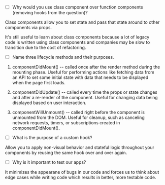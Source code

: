 - [ ] Why would you use class component over function components (removing hooks from the question)?

Class components allow you to set state and pass that state around to other components via props.

It's still useful to learn about class components because a lot of legacy code is written using class components and companies may be slow to transition due to the cost of refactoring.

- [ ] Name three lifecycle methods and their purposes.

1. componentDidMount() -- called once after the render method during the mounting phase. Useful for performing actions like fetching data from an API to set some initial state with data that needs to be displayed when the page first loads.

2. componentDidUpdate() -- called every time the props or state changes and after a re-render of the component. Useful for changing data being displayed based on user interaction.

3. componentWillUnmount() -- called right before the component is unmounted from the DOM. Useful for cleanup, such as canceling network requests, timers, or subscriptions created in componentDidMount().

- [ ] What is the purpose of a custom hook?

 Allow you to apply non-visual behavior and stateful logic throughout your components by reusing the same hook over and over again. 

- [ ] Why is it important to test our apps?

It minimizes the appearane of bugs in our code and forces us to think about edge cases while writing code which results in better, more testable code.

